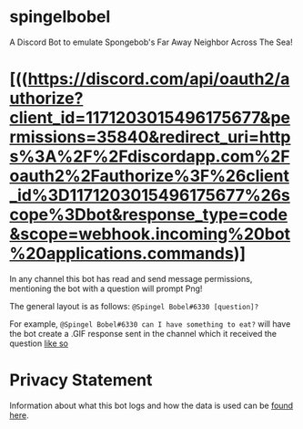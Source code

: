 # spingelbobel
A Discord Bot to emulate Spongebob's Far Away Neighbor Across The Sea!

# [((https://discord.com/api/oauth2/authorize?client_id=1171203015496175677&permissions=35840&redirect_uri=https%3A%2F%2Fdiscordapp.com%2Foauth2%2Fauthorize%3F%26client_id%3D1171203015496175677%26scope%3Dbot&response_type=code&scope=webhook.incoming%20bot%20applications.commands)]
In any channel this bot has read and send message permissions, mentioning the bot with a question will prompt Png!

The general layout is as follows: `@Spingel Bobel#6330 [question]?`

For example, `@Spingel Bobel#6330 can I have something to eat?` will have the bot create a .GIF response sent in the channel which it received the question [like so](https://media.discordapp.net/attachments/476812281984974870/709633975932682351/out.gif)

# Privacy Statement

Information about what this bot logs and how the data is used can be [found here](https://github.com/SpingelBobel/Spingel-Bobel/blob/main/PRIVACY.md).
